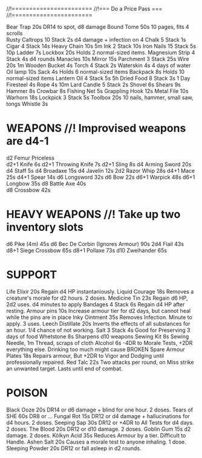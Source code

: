 //!=======================
//!=== Do a Price Pass ===
//!=======================

Bear Trap                               20s  DR14 to spot, d8 damage
Bound Tome                              50s  10 pages, fits 4 scrolls  
Rusty Caltrops           10 Stack       2s   d4 damage + infection on 4
Chalk                    5  Stack       1s
Cigar                    4  Stack       14s
Heavy Chain                             10s  5m
Ink                      2 Stack        10s
Iron Nails               15 Stack       5s   10p
Ladder                                  7s
Lockbox                                 20s  Holds 2 normal-sized items.
Magnesium Strip          4 Stack        4s   d4 rounds 
Manacles                                10s
Mirror                                  15s
Parchment                3 Stack        25s
Wire                                    20s  1m
Wooden Bucket                           4s
Torch                    4 Stack        2s
Waterskin                               4s   4 days of water
Oil lamp                                10s
Sack                                    4s   Holds 6 normal-sized items
Backpack                                8s   Holds 10 normal-sized items
Lantern Oil              4 Stack        5s   5h
Dried Food               8 Stack        3s   1 Day
Firesteel                               4s
Rope                                    4s   10m
Lard Candle              5 Stack        2s
Shovel                                  6s
Shears                                  9s
Hammer                                  8s
Crowbar                                 8s
Fishing Net                             5s
Grappling Hook                          12s
Metal File                              10s
Warhorn                                 18s
Lockpick                 3 Stack        5s
Toolbox                                 20s  10 nails, hammer, small saw, tongs
Whistle                                 3s

# WEAPONS //! Improvised weapons are d4-1
d2     Femur                            Priceless              
d2+1   Knife                            6s
d2+1   Throwing Knife                   7s
d2+1   Sling                            8s
d4     Arming Sword                     20s
d4     Staff                            5s
d4     Broadaxe                         15s
d4     Javelin                          12s
2d2    Razor Whip                       28s
d4+1   Mace                             25s
d4+1   Spear                            14s
d6     Longsword                        32s
d6     Bow                              22s
d6+1   Warpick                          48s
d6+1   Longbow                          35s
d8     Battle Axe                       40s  
d8     Crossbow                         42s

# HEAVY WEAPONS //! Take up two inventory slots
d6     Pike (4m)                        45s
d6     Bec De Corbin (Ignores Armour)   90s
2d4    Flail                            43s
d8+1   Siege Crossbow                   65s
d8+1   Pollaxe                          73s
d10    Zweihander                       65s

# SUPPORT
Life Elixir                             20s  Regain d4 HP instantaniously.
Liquid Courage                          18s  Removes a creature's morale for d2 hours. 2 doses.
Medicine Tin                            23s  Regain d6 HP, 2d2 uses. d4 minutes to apply
Bandages                 4 Stack        6s   Regain d4 HP after resting.
Armour pins                             10s  Increase armour tier for d2 days, but cannot heal while the pins are in place
Inky Ointment                           35s  Removes Infection. Minute to apply. 3 uses.
Leech Distillate                        20s  Inverts the effects of all substances for an hour. 1/4 chance of not working.
Salt                     3 Stack        4s   Good for Preserving 3 days of food
Whetstone                               8s   Sharpens d10 weapons
Sewing Kit                              8s   Sewing Needle, 1m Thread, scraps of cloth
Alcohol                                 6s   -4DR to Morale Tests, +2DR everything else. Drinking too much might cause BROKEN
Spare Armour Plates                     18s  Repairs armour, But +2DR to Vigor and Dodging until professionally repaired.
Red Talc                                22s  Two attacks per round, on Miss strike an unwanted target. Lasts until end of combat.

# POISON
Black Ooze                              20s  DR14 or d6 damage + blind for one hour. 2 doses.
Tears of SHE                            60s  DR8 or ...
Fungal Rot                              15s  DR12 or d4 damage + hallucinations for d4 hours. 2 doses.
Seeping Sap                             30s  DR12 or +4DR to All Tests for d4 days. 2 doses.
The Blood                               20s  DR12 or d10 damage. 2 doses.
Goblin Gum                              15s  d2 damage. 2 doses.
Kölkyn Acid                             35s  Reduces Armour by a tier. Difficult to Handle.
Ashen Salt                              20s  Causes a morale test to anyone inhaling. 1 dose.       
Sleeping Powder                         20s  DR12 or fall asleep in d2 rounds.


